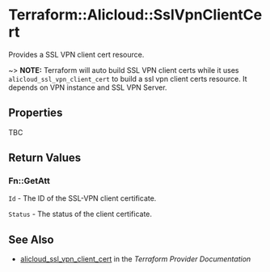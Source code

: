 # Terraform::Alicloud::SslVpnClientCert

Provides a SSL VPN client cert resource.

~> **NOTE:** Terraform will auto build SSL VPN client certs  while it uses `alicloud_ssl_vpn_client_cert` to build a ssl vpn client certs resource.
             It depends on VPN instance and SSL VPN Server.

## Properties

TBC

## Return Values

### Fn::GetAtt

`Id` - The ID of the SSL-VPN client certificate.

`Status` - The status of the client certificate.

## See Also

* [alicloud_ssl_vpn_client_cert](https://www.terraform.io/docs/providers/alicloud/r/ssl_vpn_client_cert.html) in the _Terraform Provider Documentation_
